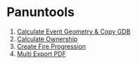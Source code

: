 # Panuntools

1) [Calculate Event Geometry & Copy GDB](docs/README_CalculateEventGeometry_CopyGDB.md)
2) [Calculate Ownership](docs/README_CalculateOwnership.md)
3) [Create Fire Progression](docs/README_CreateFireProgression.md)
4) [Multi Export PDF](docs/README_MultiExportPDF.md)

